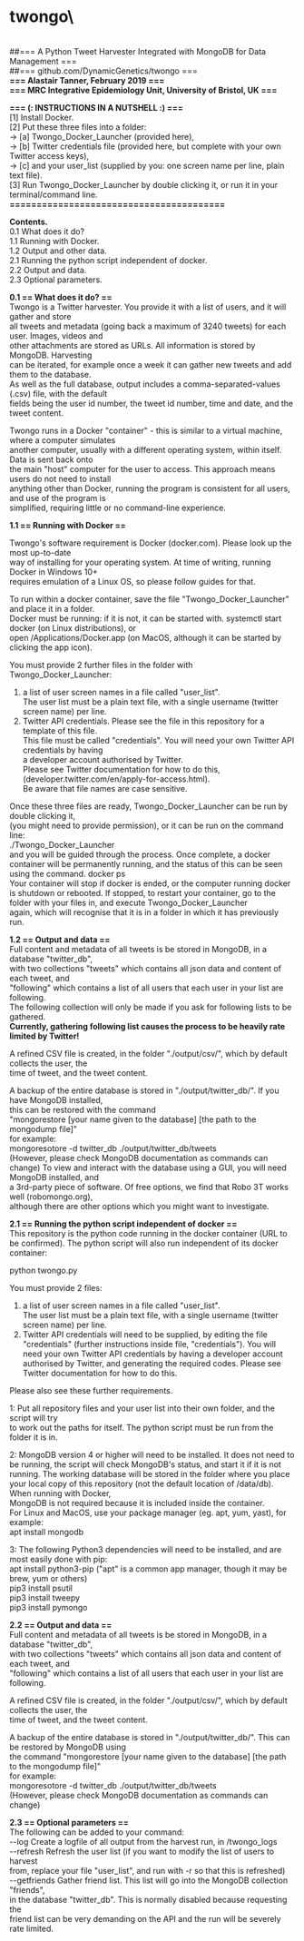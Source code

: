 # twongo\
\
##=== A Python Tweet Harvester Integrated with MongoDB for Data Management ===\
##=== github.com/DynamicGenetics/twongo ===\
**=== Alastair Tanner, February 2019 ===**  
**=== MRC Integrative Epidemiology Unit, University of Bristol, UK ===**


**=== (: INSTRUCTIONS IN A NUTSHELL :) ===**  
[1] Install Docker.  
[2] Put these three files into a folder:  
-> [a] Twongo_Docker_Launcher (provided here),  
-> [b] Twitter credentials file (provided here, but complete with your own Twitter access keys),  
-> [c] and your user_list (supplied by you: one screen name per line, plain text file).  
[3] Run Twongo_Docker_Launcher by double clicking it, or run it in your terminal/command line.  
**========================================**  

**Contents.**  
0.1 What does it do?  
1.1 Running with Docker.  
1.2 Output and other data.  
2.1 Running the python script independent of docker.  
2.2 Output and data.  
2.3 Optional parameters.  

**0.1 == What does it do? ==**  
Twongo is a Twitter harvester. You provide it with a list of users, and it will gather and store  
all tweets and metadata (going back a maximum of 3240 tweets) for each user. Images, videos and  
other attachments are stored as URLs. All information is stored by MongoDB. Harvesting  
can be iterated, for example once a week it can gather new tweets and add them to the database.  
As well as the full database, output includes a comma-separated-values (.csv) file, with the default  
fields being the user id number, the tweet id number, time and date, and the tweet content.  

Twongo runs in a Docker "container" - this is similar to a virtual machine, where a computer simulates  
another computer, usually with a different operating system, within itself. Data is sent back onto  
the main "host" computer for the user to access. This approach means users do not need to install  
anything other than Docker, running the program is consistent for all users, and use of the program is  
simplified, requiring little or no command-line experience.  


**1.1 == Running with Docker ==**

Twongo's software requirement is Docker (docker.com). Please look up the most up-to-date  
way of installing for your operating system. At time of writing, running Docker in Windows 10+  
requires emulation of a Linux OS, so please follow guides for that.

To run within a docker container, save the file "Twongo_Docker_Launcher" and place it in a folder.  
Docker must be running: if it is not, it can be started with. 
systemctl start docker (on Linux distributions), or  
open /Applications/Docker.app (on MacOS, although it can be started by clicking the app icon).

You must provide 2 further files in the folder with Twongo_Docker_Launcher:  
1. a list of user screen names in a file called "user_list".  
The user list must be a plain text file, with a single username (twitter screen name) per line.  
2. Twitter API credentials. Please see the file in this repository for a template of this file.  
This file must be called "credentials". You will need your own Twitter API credentials by having  
a developer account authorised by Twitter.  
Please see Twitter documentation for how to do this, (developer.twitter.com/en/apply-for-access.html).  
Be aware that file names are case sensitive.  

Once these three files are ready, Twongo_Docker_Launcher can be run by double clicking it,  
(you might need to provide permission), or it can be run on the command line:  
./Twongo_Docker_Launcher  
and you will be guided through the process. Once complete, a docker container will be 
permanently running, and the status of this can be seen using the command. 
docker ps  
Your container will stop if docker is ended, or the computer running docker is shutdown or rebooted.
If stopped, to restart your container, go to the folder with your files in, and execute Twongo_Docker_Launcher  
again, which will recognise that it is in a folder in which it has previously run.

**1.2 == Output and data ==**  
Full content and metadata of all tweets is be stored in MongoDB, in a database "twitter_db",  
with two collections "tweets" which contains all json data and content of each tweet, and  
"following" which contains a list of all users that each user in your list are following.  
The following collection will only be made if you ask for following lists to be gathered.  
**Currently, gathering following list causes the process to be heavily rate limited by Twitter!**  

A refined CSV file is created, in the folder "./output/csv/", which by default collects the user, the  
time of tweet, and the tweet content.  

A backup of the entire database is stored in "./output/twitter_db/". If you have MongoDB installed,  
this can be restored with the command  
"mongorestore [your name given to the database] [the path to the mongodump file]"  
for example:  
mongoresotore -d twitter_db ./output/twitter_db/tweets  
(However, please check MongoDB documentation as commands can change) 
To view and interact with the database using a GUI, you will need MongoDB installed, and  
a 3rd-party piece of software. Of free options, we find that Robo 3T works well (robomongo.org),  
although there are other options which you might want to investigate.  


**2.1 == Running the python script independent of docker ==**  
This repository is the python code running in the docker container (URL to be confirmed).
The python script will also run independent of its docker container:  

python twongo.py

You must provide 2 files:  
1. a list of user screen names in a file called "user_list".  
The user list must be a plain text file, with a single username (twitter screen name) per line.  
2. Twitter API credentials will need to be supplied, by editing the file "credentials"
(further instructions inside file, "credentials"). You will need your own Twitter API
credentials by having a developer account authorised by Twitter, and generating
the required codes. Please see Twitter documentation for how to do this.  

Please also see these further requirements.  

1: Put all repository files and your user list into their own folder, and the script will try  
to work out the paths for itself. The python script must be run from the folder it is in.

2: MongoDB version 4 or higher will need to be installed. It does not need to be running,
the script will check MongoDB's status, and start it if it is not running.
The working database will be stored in the folder where you place your local copy
of this repository (not the default location of /data/db). When running with Docker,  
MongoDB is not required because it is included inside the container.  
For Linux and MacOS, use your package manager (eg. apt, yum, yast), for example:  
apt install mongodb  

3: The following Python3 dependencies will need to be installed, and are most easily done with pip:  
apt install python3-pip ("apt" is a common app manager, though it may be brew, yum or others)  
pip3 install psutil  
pip3 install tweepy  
pip3 install pymongo  

**2.2 == Output and data ==**  
Full content and metadata of all tweets is be stored in MongoDB, in a database "twitter_db",  
with two collections "tweets" which contains all json data and content of each tweet, and  
"following" which contains a list of all users that each user in your list are following.  

A refined CSV file is created, in the folder "./output/csv/", which by default collects the user, the  
time of tweet, and the tweet content.  

A backup of the entire database is stored in "./output/twitter_db/". This can be restored by MongoDB using  
the command "mongorestore [your name given to the database] [the path to the mongodump file]"  
for example:  
mongoresotore -d twitter_db ./output/twitter_db/tweets  
(However, please check MongoDB documentation as commands can change)  
  
**2.3 == Optional parameters ==**  
The following can be added to your command:  
--log           Create a logfile of all output from the harvest run, in /twongo_logs  
--refresh       Refresh the user list (if you want to modify the list of users to harvest  
                from, replace your file "user_list", and run with -r so that this is refreshed)  
--getfriends    Gather friend list. This list will go into the MongoDB collection "friends",  
                in the database "twitter_db". This is normally disabled because requesting the  
                friend list can be very demanding on the API and the run will be severely rate limited.  
